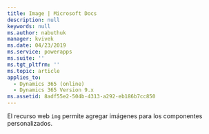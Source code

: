 ```yaml
---
title: Image | Microsoft Docs
description: null
keywords: null
ms.author: nabuthuk
manager: kvivek
ms.date: 04/23/2019
ms.service: powerapps
ms.suite: ''
ms.tgt_pltfrm: ''
ms.topic: article
applies_to:
  - Dynamics 365 (online)
  - Dynamics 365 Version 9.x
ms.assetid: 8adf55e2-504b-4313-a292-eb186b7cc850
---
```

El recurso web `img` permite agregar imágenes para los componentes personalizados.
